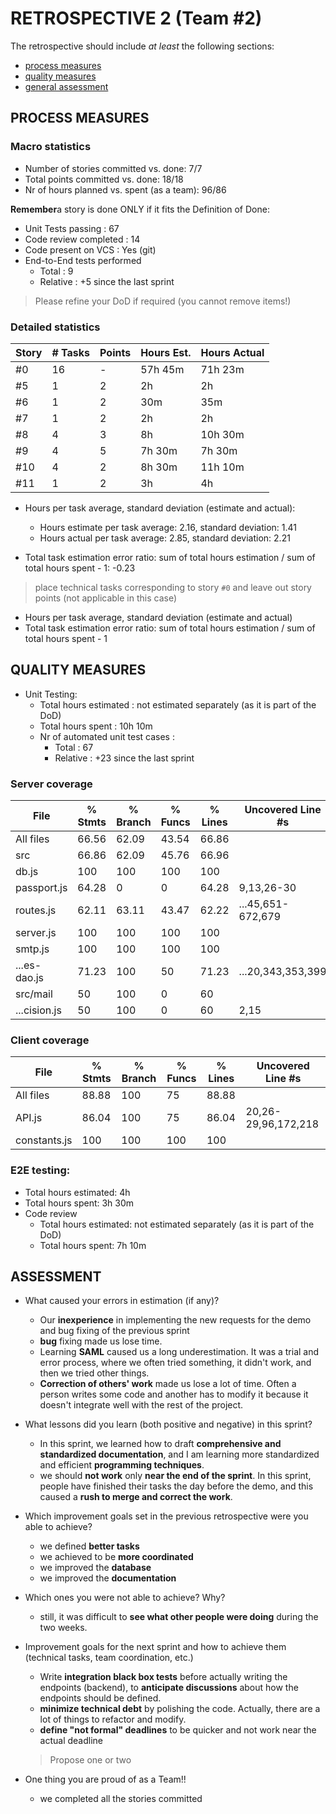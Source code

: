 # RETROSPECTIVE 2 (Team #2)

The retrospective should include _at least_ the following
sections:

- [process measures](#process-measures)
- [quality measures](#quality-measures)
- [general assessment](#assessment)

## PROCESS MEASURES

### Macro statistics

- Number of stories committed vs. done: 7/7
- Total points committed vs. done: 18/18
- Nr of hours planned vs. spent (as a team): 96/86

**Remember**a story is done ONLY if it fits the Definition of Done:

- Unit Tests passing : 67
- Code review completed : 14
- Code present on VCS : Yes (git)
- End-to-End tests performed
  - Total : 9
  - Relative : +5 since the last sprint

> Please refine your DoD if required (you cannot remove items!)

### Detailed statistics

| Story | # Tasks | Points | Hours Est. | Hours Actual |
| ----- | ------- | ------ | ---------- | ------------ |
| #0    | 16      | -      | 57h 45m    | 71h 23m      |
| #5    | 1       | 2      | 2h         | 2h           |
| #6    | 1       | 2      | 30m        | 35m          |
| #7    | 1       | 2      | 2h         | 2h           |
| #8    | 4       | 3      | 8h         | 10h 30m      |
| #9    | 4       | 5      | 7h 30m     | 7h 30m       |
| #10   | 4       | 2      | 8h 30m     | 11h 10m      |
| #11   | 1       | 2      | 3h         | 4h           |


- Hours per task average, standard deviation (estimate and actual):

  - Hours estimate per task average: 2.16, standard deviation: 1.41
  - Hours actual per task average: 2.85, standard deviation: 2.21

- Total task estimation error ratio: sum of total hours estimation / sum of total hours spent - 1: -0.23

> place technical tasks corresponding to story `#0` and leave out story points (not applicable in this case)

- Hours per task average, standard deviation (estimate and actual)
- Total task estimation error ratio: sum of total hours estimation / sum of total hours spent - 1

## QUALITY MEASURES

- Unit Testing:
  - Total hours estimated : not estimated separately (as it is part of the DoD)
  - Total hours spent : 10h 10m
  - Nr of automated unit test cases :
    - Total : 67
    - Relative : +23 since the last sprint

### Server coverage

|File           | % Stmts | % Branch | % Funcs | % Lines | Uncovered Line #s |
|---------------|---------|----------|---------|---------|-------------------|
|All files      |   66.56 |    62.09 |   43.54 |   66.86 |                   |
| src           |   66.86 |    62.09 |   45.76 |   66.96 |                   |
|  db.js        |     100 |      100 |     100 |     100 |                   |
|  passport.js  |   64.28 |        0 |       0 |   64.28 | 9,13,26-30        |
|  routes.js    |   62.11 |    63.11 |   43.47 |   62.22 | ...45,651-672,679 |
|  server.js    |     100 |      100 |     100 |     100 |                   |
|  smtp.js      |     100 |      100 |     100 |     100 |                   |
|  ...es-dao.js |   71.23 |      100 |      50 |   71.23 | ...20,343,353,399 |
| src/mail      |      50 |      100 |       0 |      60 |                   |
|  ...cision.js |      50 |      100 |       0 |      60 | 2,15              |

### Client coverage

| File          | % Stmts | % Branch | % Funcs | % Lines | Uncovered Line #s   |
|---------------|---------|----------|---------|---------|---------------------|
| All files     |   88.88 |      100 |      75 |   88.88 |                     |
| API.js        |   86.04 |      100 |      75 |   86.04 | 20,26-29,96,172,218 |
|  constants.js |     100 |      100 |     100 |     100 |                     |

### E2E testing:
  - Total hours estimated: 4h
  - Total hours spent: 3h 30m
- Code review
  - Total hours estimated: not estimated separately (as it is part of the DoD)
  - Total hours spent: 7h 10m

## ASSESSMENT

- What caused your errors in estimation (if any)?
  - Our **inexperience** in implementing the new requests for the demo and bug fixing of the previous sprint
  - **bug** fixing made us lose time. 
  - Learning **SAML** caused us a long underestimation. It was a trial and error process, where we often tried something, it didn't work, and then we tried other things.
  - **Correction of others' work** made us lose a lot of time. Often a person writes some code and another has to modify it because it doesn't integrate well with the rest of the project.

- What lessons did you learn (both positive and negative) in this sprint?
  - In this sprint, we learned how to draft **comprehensive and standardized documentation**, and I am learning more standardized and efficient **programming techniques**.
  - we should **not work** only **near the end of the sprint**. In this sprint, people have finished their tasks the day before the demo, and this caused a **rush to merge and correct the work**.

- Which improvement goals set in the previous retrospective were you able to achieve?
  - we defined **better tasks**
  - we achieved to be **more coordinated**
  - we improved the **database**
  - we improved the **documentation**
- Which ones you were not able to achieve? Why?
  - still, it was difficult to **see what other people were doing** during the two weeks.

- Improvement goals for the next sprint and how to achieve them (technical tasks, team coordination, etc.)
  - Write **integration black box tests** before actually writing the endpoints (backend), to **anticipate discussions** about how the endpoints should be defined.
  - **minimize technical debt** by polishing the code. Actually, there are a lot of things to refactor and modify.
  - **define "not formal" deadlines** to be quicker and not work near the actual deadline

  > Propose one or two


- One thing you are proud of as a Team!!
  - we completed all the stories committed

